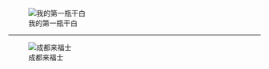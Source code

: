 <div class="wp-block-image">
  <figure class="aligncenter"><img decoding="async" src="https://img.oceanum.top/202205281656879.jpg!small" alt="我的第一瓶干白" title="我的第一瓶干白" /><figcaption>我的第一瓶干白</figcaption></figure>
</div>

<hr class="wp-block-separator has-alpha-channel-opacity" />

<div class="wp-block-image">
  <figure class="aligncenter"><img decoding="async" src="https://img.oceanum.top/202205281656863.jpg!small" alt="成都来福士" title="成都来福士" /><figcaption>成都来福士</figcaption></figure>
</div>
<!-- ##{"timestamp":1653700361}## -->